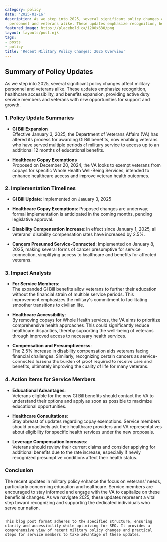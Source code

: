 ```yaml
---
category: policy
date: '2025-01-16'
description: As we step into 2025, several significant policy changes affect military
  personnel and veterans alike. These updates emphasize recognition, healthcare accessibi...
featured_image: https://placehold.co/1200x630/png
layout: layouts/post.njk
tags:
- posts
- policy
title: 'Recent Military Policy Changes: 2025 Overview'
---
```


## Summary of Policy Updates

As we step into 2025, several significant policy changes affect military personnel and veterans alike. These updates emphasize recognition, healthcare accessibility, and benefits expansion, providing active duty service members and veterans with new opportunities for support and growth.

### 1. Policy Update Summaries

- **GI Bill Expansion**  
  Effective January 3, 2025, the Department of Veterans Affairs (VA) has altered its process for awarding GI Bill benefits, now enabling veterans who have served multiple periods of military service to access up to an additional 12 months of educational benefits.

- **Healthcare Copay Exemptions**  
  Proposed on December 20, 2024, the VA looks to exempt veterans from copays for specific Whole Health Well-Being Services, intended to enhance healthcare access and improve veteran health outcomes.

### 2. Implementation Timelines

- **GI Bill Update**: Implemented on January 3, 2025  
- **Healthcare Copay Exemptions**: Proposed changes are underway; formal implementation is anticipated in the coming months, pending legislative approval.

- **Disability Compensation Increase**: In effect since January 1, 2025, all veterans' disability compensation rates have increased by 2.5%.

- **Cancers Presumed Service-Connected**: Implemented on January 8, 2025, making several forms of cancer presumptive for service connection, simplifying access to healthcare and benefits for affected veterans.

### 3. Impact Analysis

- **For Service Members**:  
  The expanded GI Bill benefits allow veterans to further their education without the financial strain of multiple service periods. This improvement emphasizes the military's commitment to facilitating smoother transitions to civilian life.

- **Healthcare Accessibility**:  
  By removing copays for Whole Health services, the VA aims to prioritize comprehensive health approaches. This could significantly reduce healthcare disparities, thereby supporting the well-being of veterans through improved access to necessary health services.

- **Compensation and Presumptiveness**:  
  The 2.5% increase in disability compensation aids veterans facing financial challenges. Similarly, recognizing certain cancers as service-connected lessens the burden of proof required to receive care and benefits, ultimately improving the quality of life for many veterans.

### 4. Action Items for Service Members

- **Educational Advantages**:  
  Veterans eligible for the new GI Bill benefits should contact the VA to understand their options and apply as soon as possible to maximize educational opportunities.

- **Healthcare Consultations**:  
  Stay abreast of updates regarding copay exemptions. Service members should proactively ask their healthcare providers and VA representatives about eligibility for specific health services under the new proposals.

- **Leverage Compensation Increases**:  
  Veterans should review their current claims and consider applying for additional benefits due to the rate increase, especially if newly recognized presumptive conditions affect their health status.

### Conclusion

The recent updates in military policy enhance the focus on veterans' needs, particularly concerning education and healthcare. Service members are encouraged to stay informed and engage with the VA to capitalize on these beneficial changes. As we navigate 2025, these updates represent a vital step toward recognizing and supporting the dedicated individuals who serve our nation.
```

This blog post format adheres to the specified structure, ensuring clarity and accessibility while optimizing for SEO. It provides a comprehensive view of recent military policy changes and practical steps for service members to take advantage of these updates.